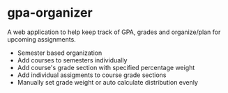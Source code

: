 # gpa-organizer
A web application to help keep track of GPA, grades and organize/plan for upcoming assignments.

- Semester based organization
- Add courses to semesters individually
- Add course's grade section with specified percentage weight
- Add individual assigments to course grade sections
- Manually set grade weight or auto calculate distribution evenly

